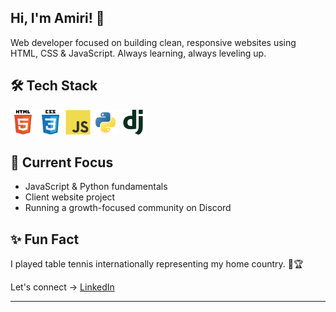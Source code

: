## Hi, I'm Amiri! 👋

Web developer focused on building clean, responsive websites using HTML, CSS & JavaScript. Always learning, always leveling up.


## 🛠️ Tech Stack  
<div align="left">
  <img src="https://raw.githubusercontent.com/devicons/devicon/master/icons/html5/html5-original-wordmark.svg" alt="html5 icon" width="40" height="40"/>
  <img src="https://raw.githubusercontent.com/devicons/devicon/master/icons/css3/css3-original-wordmark.svg" alt="css3 icon" width="40" height="40"/>
  <img src="https://raw.githubusercontent.com/devicons/devicon/master/icons/javascript/javascript-original.svg" alt="javascript icon" width="40" height="40"/>
  <img src="https://raw.githubusercontent.com/devicons/devicon/master/icons/python/python-original.svg" alt="python icon" width="40" height="40"/>
  <img src="https://raw.githubusercontent.com/devicons/devicon/master/icons/django/django-plain.svg" alt="django icon" width="40" height="40"/>
</div>


## 🌱 Current Focus  
- JavaScript & Python fundamentals  
- Client website project  
- Running a growth-focused community on Discord


## ✨ Fun Fact  
I played table tennis internationally representing my home country. 🏓🏆


Let's connect → [LinkedIn](https://www.linkedin.com/in/amirihoare/)

---

<!-- GitHub stats from https://github.com/anuraghazra/github-readme-stats -->
<!-- [![Amiri's GitHub stats](https://github-readme-stats.vercel.app/api?username=amirihoare&theme=radical&hide_icons=true)](https://github.com/amirihoare/github-readme-stats) -->
